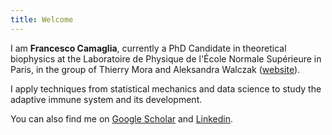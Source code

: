 ```yaml
---
title: Welcome
---
```


I am **Francesco Camaglia**, currently a PhD Candidate in theoretical biophysics at the Laboratoire de Physique de l'École Normale Supérieure in Paris, in the group of Thierry Mora and Aleksandra Walczak ([website](https://sites.google.com/view/statbiophysens/home?authuser=0)).

I apply techniques from statistical mechanics and data science to study the adaptive immune system and its development. 

You can also find me on [Google Scholar](https://scholar.google.com/citations?user=EpPP7K8AAAAJ&hl=it&authuser=1&oi=ao) and [Linkedin](https://www.linkedin.com/in/francesco-camaglia-812567207).
